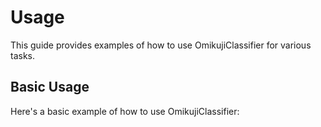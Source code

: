 # Usage

This guide provides examples of how to use OmikujiClassifier for various tasks.

## Basic Usage

Here's a basic example of how to use OmikujiClassifier:
